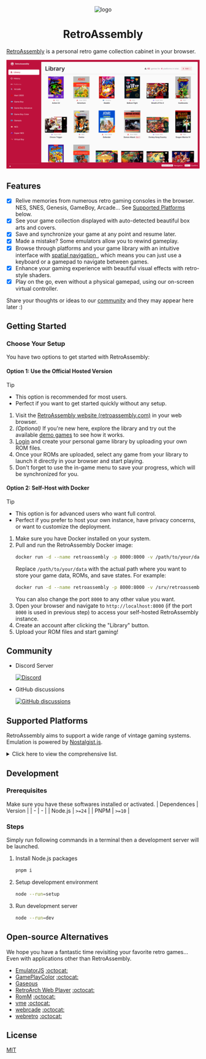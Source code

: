 <p align="center">
  <img src="public/assets/logo/logo-512x512.png" alt="logo" width="100" height="100">
  <h1 align="center">RetroAssembly</h1>
</p>

[RetroAssembly](https://retroassembly.com/) is a personal retro game collection cabinet in your browser.

![library](public/assets/screenshots/library.jpeg)

## Features

- [x] Relive memories from numerous retro gaming consoles in the browser. NES, SNES, Genesis, GameBoy, Arcade... See [Supported Platforms](#supported-platforms) below.
- [x] See your game collection displayed with auto-detected beautiful box arts and covers.
- [x] Save and synchronize your game at any point and resume later.
- [x] Made a mistake? Some emulators allow you to rewind gameplay.
- [x] Browse through platforms and your game library with an intuitive interface with [spatial navigation
](https://en.wikipedia.org/wiki/Spatial_navigation), which means you can just use a keyboard or a gamepad to navigate between games.
- [x] Enhance your gaming experience with beautiful visual effects with retro-style shaders.
- [x] Play on the go, even without a physical gamepad, using our on-screen virtual controller.

Share your thoughts or ideas to our [community](#Community) and they may appear here later :)

## Getting Started

### Choose Your Setup
You have two options to get started with RetroAssembly:

#### Option 1: Use the Official Hosted Version

> [!tip]
> + This option is recommended for most users.
> + Perfect if you want to get started quickly without any setup.

1. Visit the [RetroAssembly website (retroassembly.com)](https://retroassembly.com/) in your web browser.
2. *(Optional)* If you're new here, explore the library and try out the available [demo games](https://retroassembly.com/demo) to see how it works.
3. [Login](https://retroassembly.com/login) and create your personal game library by uploading your own ROM files.
4. Once your ROMs are uploaded, select any game from your library to launch it directly in your browser and start playing.
5. Don't forget to use the in-game menu to save your progress, which will be synchronized for you.

#### Option 2: Self-Host with Docker

> [!tip]
> + This option is for advanced users who want full control.
> + Perfect if you prefer to host your own instance, have privacy concerns, or want to customize the deployment.

1. Make sure you have Docker installed on your system.
2. Pull and run the RetroAssembly Docker image:
    ```sh
    docker run -d --name retroassembly -p 8000:8000 -v /path/to/your/data:/app/data arianrhodsandlot/retroassembly
    ```
    Replace `/path/to/your/data` with the actual path where you want to store your game data, ROMs, and save states. For example:
    ```sh
    docker run -d --name retroassembly -p 8000:8000 -v /srv/retroassembly:/app/data arianrhodsandlot/retroassembly
    ```
    You can also change the port `8000` to any other value you want.
3. Open your browser and navigate to `http://localhost:8000` (if the port `8000` is used in previous step) to access your self-hosted RetroAssembly instance.
4. Create an account after clicking the "Library" button.
5. Upload your ROM files and start gaming!

## Community

+ Discord Server

  [![Discord](https://img.shields.io/discord/1129062038543548496?logo=discord)](https://discord.gg/gwaKRAYG6t)

+ GitHub discussions

  [![GitHub discussions](https://img.shields.io/github/discussions/arianrhodsandlot/retroassembly?logo=github)](https://github.com/arianrhodsandlot/retroassembly/discussions)

## Supported Platforms

RetroAssembly aims to support a wide range of vintage gaming systems. Emulation is powered by [Nostalgist.js](https://nostalgist.js.org/).

<details>
  <summary>Click here to view the comprehensive list.</summary>

  | Console | Available Emulators |
  | - | - |
  | Arcade | `mame2003_plus` |
  | Atari 2600 | `stella2014` |
  | Game Boy | `mgba`, `gearboy`, `gambatte`, `tgbdual` |
  | Game Boy Advance | `mgba`, `vba_next` |
  | Game Boy Color | `mgba`, `gearboy`, `gambatte`, `tgbdual` |
  | Game Gear | `genesis_plus_gx`, `gearsystem` |
  | Genesis / Megadrive | `genesis_plus_gx` |
  | Master System | `genesis_plus_gx`, `picodrive`, `gearsystem` |
  | Neo Geo Pocket | `mednafen_ngp` |
  | Neo Geo Pocket Color | `mednafen_ngp` |
  | NES / Family Computer | `fceumm`, `nestopia`, `quicknes` |
  | Sega SG-1000 | `gearsystem` |
  | Super Famicom / Super NES  | `snes9x`, `snes9x2002`, `snes9x2005`, `snes9x2010` |
  | Virtual Boy | `mednafen_vb` |
  | WonderSwan | `mednafen_wswan` |
  | WonderSwan Color | `mednafen_wswan` |

</details>

## Development
### Prerequisites
Make sure you have these softwares installed or activated.
| Dependences | Version |
| - | - |
| Node.js | `>=24` |
| PNPM | `>=10` |

### Steps
Simply run following commands in a terminal then a development server will be launched.
1. Install Node.js packages
    ```sh
    pnpm i
    ```
2. Setup development environment
    ```sh
    node --run=setup
    ```
3. Run development server
    ```sh
    node --run=dev
    ```

## Open-source Alternatives
We hope you have a fantastic time revisiting your favorite retro games... Even with applications other than RetroAssembly.

+ [EmulatorJS](https://emulatorjs.org) [:octocat:](https://github.com/EmulatorJS/EmulatorJS)
+ [GamePlayColor](https://gameplaycolor.com) [:octocat:](https://github.com/gameplaycolor/gameplaycolor)
+ [Gaseous](https://github.com/gaseous-project/gaseous-server)
+ [RetroArch Web Player](https://web.libretro.com) [:octocat:](https://github.com/libretro/RetroArch/tree/master/pkg/emscripten)
+ [RomM](https://romm.app/) [:octocat:](https://github.com/rommapp/romm)
+ [vme](https://gitgalu.github.io/vme/) [:octocat:](https://github.com/gitGalu/vme)
+ [webrcade](https://www.webrcade.com) [:octocat:](https://github.com/webrcade/webrcade)
+ [webretro](https://binbashbanana.github.io/webretro/) [:octocat:](https://github.com/BinBashBanana/webretro)

## License
[MIT](license)
